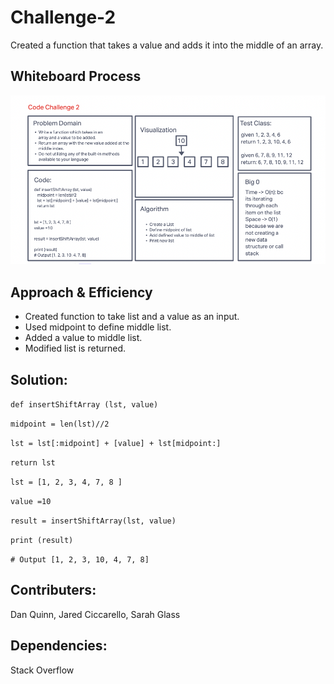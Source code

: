 # Challenge-2

Created a function that takes a value and adds it into the middle of an array.

## Whiteboard Process

![Array Reverse](../images/challenge2.png)

## Approach & Efficiency

- Created function to take list and a value as an input.
- Used midpoint to define middle list.
- Added a value to middle list.
- Modified list is returned.

## Solution:

``` def insertShiftArray (lst, value) ```

``` midpoint = len(lst)//2 ```

```lst = lst[:midpoint] + [value] + lst[midpoint:]```

``` return lst ```

``` lst = [1, 2, 3, 4, 7, 8 ] ```

```value =10```

``` result = insertShiftArray(lst, value) ```

``` print (result) ```

``` # Output [1, 2, 3, 10, 4, 7, 8] ```

## Contributers:

Dan Quinn, Jared Ciccarello, Sarah Glass

## Dependencies:

Stack Overflow
